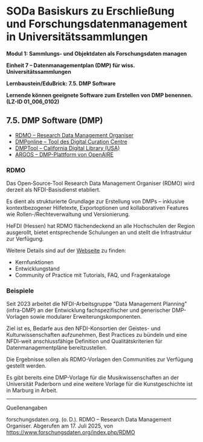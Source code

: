 <!--

-->

# SODa Basiskurs zu Erschließung und Forschungsdatenmanagement in Universitätssammlungen

**Modul 1: Sammlungs- und Objektdaten als Forschungsdaten managen**

**Einheit 7 – Datenmanagementplan (DMP) für wiss. Universitätssammlungen**

**Lernbaustein/EduBrick: 7.5. DMP Software**

**Lernende können geeignete Software zum Erstellen von DMP benennen. (LZ-ID 01\_006\_0102)**


## 7.5. DMP Software (DMP)


- [RDMO – Research Data Management Organiser](https://rdmorganiser.github.io/)
- [DMPonline – Tool des Digital Curation Centre](https://dmponline.dcc.ac.uk/)
- [DMPTool – California Digital Library (USA)](https://dmptool.org/)
- [ARGOS – DMP-Plattform von OpenAIRE](https://argos.openaire.eu/)


### RDMO 

Das Open‑Source‑Tool Research Data Management Organiser (RDMO) wird derzeit als NFDI-Basisdienst etabliert. 

Es dient als strukturierte Grundlage zur Erstellung von DMPs – inklusive kontextbezogener Hilfetexte, Exportoptionen und kollaborativen Features wie Rollen-/Rechteverwaltung und Versionierung.

HeFDI (Hessen) hat RDMO flächendeckend an alle Hochschulen der Region ausgerollt, bietet entsprechende Schulungen an und stellt die Infrastruktur zur Verfügung.

Weitere Details sind auf der [Webseite](https://www.forschungsdaten.org/index.php/RDMO) zu finden:

* Kernfunktionen
* Entwicklungstand
* Community of Practice mit Tutorials, FAQ, und Fragenkataloge


### Beispiele

Seit 2023 arbeitet die NFDI-Arbeitsgruppe "Data Management Planning" (infra-DMP) an der Entwicklung fachspezifischer und generischer DMP-Vorlagen sowie modularer Erweiterungskomponenten. 

Ziel ist es, Bedarfe aus den NFDI-Konsortien der Geistes- und Kulturwissenschaften aufzunehmen, Best Practices zu bündeln und eine NFDI-weit anschlussfähige Definition und Qualitätskriterien für Datenmanagementpläne bereitzustellen. 

Die Ergebnisse sollen als RDMO-Vorlagen den Communities zur Verfügung gestellt werden. 

Es gibt bereits eine DMP-Vorlage für die Musikwissenschaften an der Universität Paderborn und eine weitere Vorlage für die Kunstgeschichte ist in Marburg in Arbeit.

-----------
Quellenangaben

forschungsdaten.org. (o. D.). RDMO – Research Data Management Organiser. Abgerufen am 17. Juli 2025, von https://www.forschungsdaten.org/index.php/RDMO
